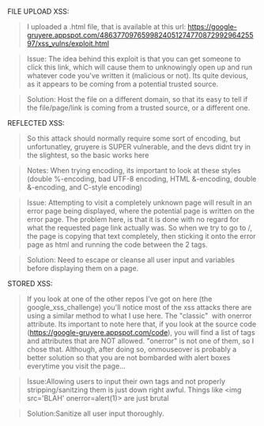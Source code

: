 FILE UPLOAD XSS:
>I uploaded a .html file, that is available at this url:
>https://google-gruyere.appspot.com/486377097659982405127477087299296425597/xss_vulns/exploit.html

>Issue: The idea behind this exploit is that you can get someone to click this link, which will cause them to unknowingly open up and run whatever code you've written it (malicious or not). Its quite devious, as it appears to be coming from a potential trusted source.

>Solution: Host the file on a different domain, so that its easy to tell if the file/page/link is coming from a trusted source, or a different one.

REFLECTED XSS:
>So this attack should normally require some sort of encoding, but unfortunatley, gruyere is SUPER vulnerable, and the devs didnt try in the slightest, so the basic <script>alert(1)</script> works here

>Notes: When trying encoding, its important to look at these styles (double %-encoding, bad UTF-8 encoding, HTML &-encoding, double &-encoding, and C-style encoding)

>Issue: Attempting to visit a completely unknown page will result in an error page being displayed, where the potential page is written on the error page. The problem here, is that it is done with no regard for what the requested page link actually was. So when we try to go to /<script>alert(1)</script>, the page is copying that text completely, then sticking it onto the error page as html and running the code between the 2 tags.

>Solution: Need to escape or cleanse all user input and variables before displaying them on a page.

STORED XSS:
>If you look at one of the other repos I've got on here (the google_xss_challenge) you'll notice most of the xss attacks there are using a similar method to what I use here. The "classic" <img> with onerror attribute. Its important to note here that, if you look at the source code (https://google-gruyere.appspot.com/code), you will find a list of tags and attributes that are NOT allowed. "onerror" is not one of them, so I chose that. Although, after doing so, onmouseover is probably a better solution so that you are not bombarded with alert boxes everytime you visit the page...

>Issue:Allowing users to input their own tags and not properly stripping/sanitzing them is just down right awful. Things like &lt;img src='BLAH' onerror=alert(1)&gt; are just brutal

>Solution:Sanitize all user input thoroughly. 
